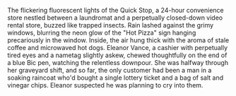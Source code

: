 The flickering fluorescent lights of the Quick Stop, a 24-hour convenience store nestled between a laundromat and a perpetually closed-down video rental store, buzzed like trapped insects. Rain lashed against the grimy windows, blurring the neon glow of the "Hot Pizza" sign hanging precariously in the window.  Inside, the air hung thick with the aroma of stale coffee and microwaved hot dogs.  Eleanor Vance, a cashier with perpetually tired eyes and a nametag slightly askew, chewed thoughtfully on the end of a blue Bic pen, watching the relentless downpour.  She was halfway through her graveyard shift, and so far, the only customer had been a man in a soaking raincoat who'd bought a single lottery ticket and a bag of salt and vinegar chips.  Eleanor suspected he was planning to cry into them.
